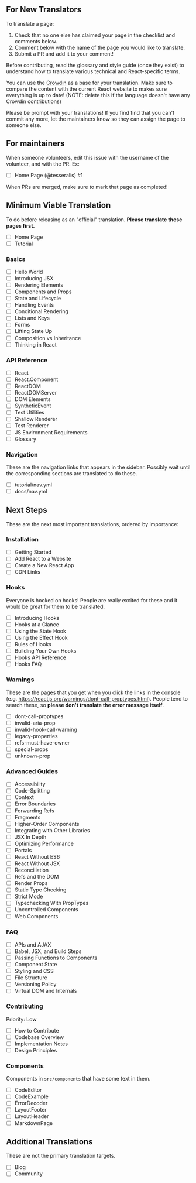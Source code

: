 ## For New Translators

To translate a page:

1. Check that no one else has claimed your page in the checklist and comments below.
2. Comment below with the name of the page you would like to translate.
3. Submit a PR and add it to your comment!

Before contributing, read the glossary and style guide (once they exist) to understand how to translate various technical and React-specific terms.

You can use the [Crowdin](https://crowdin.com/project/react) as a base for your translation. Make sure to compare the content with the current React website to makes sure everything is up to date! (NOTE: delete this if the language doesn't have any Crowdin contributions)

Please be prompt with your translations! If you find find that you can't commit any more, let the maintainers know so they can assign the page to someone else.

## For maintainers

When someone volunteers, edit this issue with the username of the volunteer, and with the PR. Ex:

* [ ] Home Page (@tesseralis) #1

When PRs are merged, make sure to mark that page as completed!

## Minimum Viable Translation

To do before releasing as an "official" translation. **Please translate these pages first.**

* [ ] Home Page
* [ ] Tutorial

### Basics

* [ ] Hello World
* [ ] Introducing JSX
* [ ] Rendering Elements
* [ ] Components and Props
* [ ] State and Lifecycle
* [ ] Handling Events
* [ ] Conditional Rendering
* [ ] Lists and Keys
* [ ] Forms
* [ ] Lifting State Up
* [ ] Composition vs Inheritance
* [ ] Thinking in React

### API Reference

* [ ] React
* [ ] React.Component
* [ ] ReactDOM
* [ ] ReactDOMServer
* [ ] DOM Elements
* [ ] SyntheticEvent
* [ ] Test Utilities
* [ ] Shallow Renderer
* [ ] Test Renderer
* [ ] JS Environment Requirements
* [ ] Glossary

### Navigation

These are the navigation links that appears in the sidebar. Possibly wait until
the corresponding sections are translated to do these.

* [ ] tutorial/nav.yml
* [ ] docs/nav.yml

## Next Steps

These are the next most important translations, ordered by importance:

### Installation

* [ ] Getting Started
* [ ] Add React to a Website
* [ ] Create a New React App
* [ ] CDN Links

### Hooks

Everyone is hooked on hooks! People are really excited for these and it would be great for them to be translated.

  * [ ] Introducing Hooks
  * [ ] Hooks at a Glance
  * [ ] Using the State Hook
  * [ ] Using the Effect Hook
  * [ ] Rules of Hooks
  * [ ] Building Your Own Hooks
  * [ ] Hooks API Reference
  * [ ] Hooks FAQ

### Warnings

These are the pages that you get when you click the links in the console (e.g. https://reactjs.org/warnings/dont-call-proptypes.html). People tend to search these, so **please don't translate the error message itself**.
 
* [ ] dont-call-proptypes
* [ ] invalid-aria-prop
* [ ] invalid-hook-call-warning
* [ ] legacy-properties
* [ ] refs-must-have-owner
* [ ] special-props
* [ ] unknown-prop

### Advanced Guides

* [ ] Accessibility
* [ ] Code-Splitting
* [ ] Context
* [ ] Error Boundaries
* [ ] Forwarding Refs
* [ ] Fragments
* [ ] Higher-Order Components
* [ ] Integrating with Other Libraries
* [ ] JSX In Depth
* [ ] Optimizing Performance
* [ ] Portals
* [ ] React Without ES6
* [ ] React Without JSX
* [ ] Reconciliation
* [ ] Refs and the DOM
* [ ] Render Props
* [ ] Static Type Checking
* [ ] Strict Mode
* [ ] Typechecking With PropTypes
* [ ] Uncontrolled Components
* [ ] Web Components

### FAQ

* [ ] APIs and AJAX
* [ ] Babel, JSX, and Build Steps
* [ ] Passing Functions to Components
* [ ] Component State
* [ ] Styling and CSS
* [ ] File Structure
* [ ] Versioning Policy
* [ ] Virtual DOM and Internals

### Contributing

Priority: Low

* [ ] How to Contribute
* [ ] Codebase Overview
* [ ] Implementation Notes
* [ ] Design Principles

### Components

Components in `src/components` that have some text in them.

* [ ] CodeEditor
* [ ] CodeExample
* [ ] ErrorDecoder
* [ ] LayoutFooter
* [ ] LayoutHeader
* [ ] MarkdownPage

## Additional Translations

These are not the primary translation targets.

* [ ] Blog
* [ ] Community
